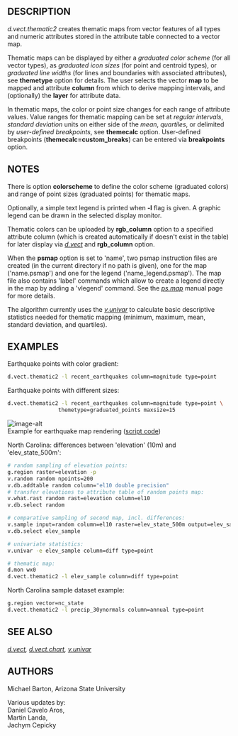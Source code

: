 ## DESCRIPTION

*d.vect.thematic2* creates thematic maps from vector features of all
types and numeric attributes stored in the attribute table connected to
a vector map.

Thematic maps can be displayed by either a *graduated color scheme* (for
all vector types), as *graduated icon sizes* (for point and centroid
types), or *graduated line widths* (for lines and boundaries with
associated attributes), see **themetype** option for details. The user
selects the vector **map** to be mapped and attribute **column** from
which to derive mapping intervals, and (optionally) the **layer** for
attribute data.

In thematic maps, the color or point size changes for each range of
attribute values. Value ranges for thematic mapping can be set at
*regular intervals*, *standard deviation* units on either side of the
*mean*, *quartiles*, or delimited by *user-defined breakpoints*, see
**themecalc** option. User-defined breakpoints
(**themecalc=custom\_breaks**) can be entered via **breakpoints**
option.

## NOTES

There is option **colorscheme** to define the color scheme (graduated
colors) and range of point sizes (graduated points) for thematic maps.

Optionally, a simple text legend is printed when **-l** flag is given. A
graphic legend can be drawn in the selected display monitor.

Thematic colors can be uploaded by **rgb\_column** option to a specified
attribute column (which is created automatically if doesn't exist in the
table) for later display via
*[d.vect](https://grass.osgeo.org/grass-stable/manuals/d.vect.html)* and
**rgb\_column** option.

When the **psmap** option is set to 'name', two psmap instruction files
are created (in the current directory if no path is given), one for the
map ('name.psmap') and one for the legend ('name\_legend.psmap'). The
map file also contains 'label' commands which allow to create a legend
directly in the map by adding a 'vlegend' command. See the
*[ps.map](ps.map)* manual page for more details.

The algorithm currently uses the
*[v.univar](https://grass.osgeo.org/grass-stable/manuals/v.univar.html)*
to calculate basic descriptive statistics needed for thematic mapping
(minimum, maximum, mean, standard deviation, and quartiles).

## EXAMPLES

Earthquake points with color gradient:

```sh
d.vect.thematic2 -l recent_earthquakes column=magnitude type=point
```

Earthquake points with different sizes:

```sh
d.vect.thematic2 -l recent_earthquakes column=magnitude type=point \
                themetype=graduated_points maxsize=15
```

![image-alt](d_vect_thematic_equake.png)  
Example for earthquake map rendering ([script
code](https://github.com/OSGeo/grass-promo/tree/master/tutorials/batch_processing/earthquakes))

North Carolina: differences between 'elevation' (10m) and
'elev\_state\_500m':

```sh
# random sampling of elevation points:
g.region raster=elevation -p
v.random random npoints=200
v.db.addtable random column="el10 double precision"
# transfer elevations to attribute table of random points map:
v.what.rast random rast=elevation column=el10
v.db.select random

# comparative sampling of second map, incl. differences:
v.sample input=random column=el10 raster=elev_state_500m output=elev_sample
v.db.select elev_sample

# univariate statistics:
v.univar -e elev_sample column=diff type=point

# thematic map:
d.mon wx0
d.vect.thematic2 -l elev_sample column=diff type=point
```

North Carolina sample dataset example:

```sh
g.region vector=nc_state
d.vect.thematic2 -l precip_30ynormals column=annual type=point
```

## SEE ALSO

*[d.vect](https://grass.osgeo.org/grass-stable/manuals/d.vect.html),
[d.vect.chart](https://grass.osgeo.org/grass-stable/manuals/d.vect.chart.html),
[v.univar](https://grass.osgeo.org/grass-stable/manuals/v.univar.html)*

## AUTHORS

Michael Barton, Arizona State University

Various updates by:  
Daniel Cavelo Aros,  
Martin Landa,  
Jachym Cepicky
